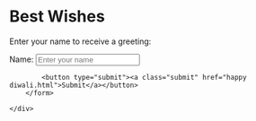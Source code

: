 
<html lang="en">
<head>
    <meta charset="UTF-8">
    <meta name="viewport" content="width=device-width, initial-scale=1.0">
    <title>Wishes</title>
    <link rel="stylesheet" href="diwalicode homepage.css">
    
</head>
<body>
    <div class="container">
        <h1>Best Wishes</h1>
        <p>Enter your name to receive a  greeting:</p>
        <form id="nameForm">
            <label for="name">Name:</label>
            <input type="text" id="name" name="name" placeholder="Enter your name" required>
            
           
           
            <button type="submit"><a class="submit" href="happy diwali.html">Submit</a></button>
        </form>
        
    </div>
</body>
</html>
